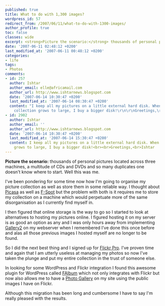 ```yaml
---
published: true
title: What to do with 1,300 images?
wordpress_id: 57
redirect_from: /2007/06/11/what-to-do-with-1300-images/
author_profile: true
toc: false
classes: wide
excerpt: <strong>Picture the scenario:</strong> thousands of personal pictures located across three machines, a multitude of CDs and DVDs and so many duplicates one doesn't know where to start. Well this was me.
date: '2007-06-11 02:48:12 +0200'
last_modified_at: '2007-06-11 00:48:12 +0200'
categories:
- life
tags:
- Photos
comments:
- id: 257
  author: Ishtar
  author_email: elle@africamail.com
  author_url: http://www.ishtarnews.blogspot.com
  date: '2007-06-14 10:30:47 +0200'
  last_modified_at: '2007-06-14 08:30:47 +0200'
  content: "I keep all my pictures on a little external hard disk. When the image
    collection grows to large, I buy a bigger disk!\r\n\r\nGreetings,\r\nIshtar"
- id: 2902
  author: Ishtar
  author_email: ''
  author_url: http://www.ishtarnews.blogspot.com
  date: '2007-06-14 10:30:47 +0200'
  last_modified_at: '2007-06-14 15:30:47 +0200'
  content: I keep all my pictures on a little external hard disk. When the image collection
    grows to large, I buy a bigger disk!<br><br>Greetings,<br>Ishtar
---
```

<strong>Picture the scenario:</strong> thousands of personal pictures located across three machines, a multitude of CDs and DVDs and so many duplicates one doesn't know where to start. Well this was me.

I've been pondering for some time now how I'm going to organise my picture collection as well as store them in some reliable way. I thought about <a href="http://picasa.google.com/">Picasa</a> as well as <a href="http://f-spot.org/Main_Page">F-Spot</a> but the problem with both is it requires me to store my collection on a machine which would perpetuate more of the same disorganisation as I currently find myself in.

I then figured that online storage is the way to go so I started to look at alternatives to hosting my pictures online. I figured hosting it on my server is as good an option as any and I was only hours away from implementing <a href="http://gallery.menalto.com/">Gallery2</a> on my webserver when I remembered I've done this once before and alas all those previous images I hosted myself are no longer to be found.

So I did the next best thing and I signed up for <a href="http://www.flickr.com/photos/justinhartman/">Flickr Pro</a>. I've proven time and again that I am utterly useless at managing my photos so now I've taken the plunge and put my entire collection in the trust of someone else.

In looking for some WordPress and Flickr integration I found this awesome plugin for WordPress called <a href="http://www.randombyte.net/blog/projects/falbum/">FAlbum</a> which not only integrates with Flickr but now also allows me to have a <a href="/photos/">Photo Gallery</a> on my site using the public images I have on Flickr.

Although this migration has been long and cumbersome I have to say I'm really pleased with the results.
